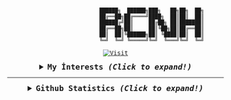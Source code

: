                                   ██████╗  ██████╗███╗   ██╗██╗  ██╗
                                  ██╔══██╗██╔════╝████╗  ██║██║  ██║
                                  ██████╔╝██║     ██╔██╗ ██║███████║
                                  ██╔══██╗██║     ██║╚██╗██║██╔══██║
                                  ██║  ██║╚██████╗██║ ╚████║██║  ██║
                                  ╚═╝  ╚═╝ ╚═════╝╚═╝  ╚═══╝╚═╝  ╚═╝
                                  




<samp>
  

  <p align="center">
    <a href="https://github.com/rcnh53"><img src="https://visitor-badge.laobi.icu/badge?page_id=rcnh53" alt="Visit"></a>
  </p>

  <details align="center">
    <summary style="font-weight: bold; font-size: 18px">
      <b>My İnterests</b>
      <i>(Click to expand!)</i>
    </summary>

  ![Ubuntu](https://img.shields.io/badge/ubuntu-cD1?style=for-the-badge&logo=ubuntu&logoColor=EF7F1A&color=2B2A29)
  ![Gnome](https://img.shields.io/badge/gnome-cD1?style=for-the-badge&logo=gnome&logoColor=EF7F1A&color=2B2A29)
  ![Python](https://img.shields.io/badge/python-cD1?style=for-the-badge&logo=python&logoColor=EF7F1A&color=2B2A29)
  ![Flask](https://img.shields.io/badge/flask-cD1?style=for-the-badge&logo=flask&logoColor=EF7F1A&color=2B2A29)
  ![Scrapy](https://img.shields.io/badge/scrapy-cD1?style=for-the-badge&logo=python&logoColor=EF7F1A&color=2B2A29)
  ![Pandas](https://img.shields.io/badge/pandas-cD1?style=for-the-badge&logo=pandas&logoColor=EF7F1A&color=2B2A29)
  ![Pyrogram](https://img.shields.io/badge/pyrogram-cD1?style=for-the-badge&logo=python&logoColor=EF7F1A&color=2B2A29)
  ![HTML5](https://img.shields.io/badge/html5-cD1?style=for-the-badge&logo=html5&logoColor=EF7F1A&color=2B2A29)
  ![CSS3](https://img.shields.io/badge/css3-cD1?style=for-the-badge&logo=css3&logoColor=EF7F1A&color=2B2A29)
  ![JavaScript](https://img.shields.io/badge/javascript-cD1?style=for-the-badge&logo=javascript&logoColor=EF7F1A&color=2B2A29)
  ![jQuery](https://img.shields.io/badge/jquery-cD1?style=for-the-badge&logo=jquery&logoColor=EF7F1A&color=2B2A29)
  </details>



  ---

  <details align="center">
    <summary style="font-weight: bold; font-size: 18px">
      <b>Github Statistics</b>
      <i>(Click to expand!)</i>
    </summary>

  ![RCNH's Github Stats](https://github-readme-stats.vercel.app/api?username=rcnh53&show_icons=true&bg_color=2B2A29&icon_color=EF7F1A&text_color=FFF&title_color=EF7F1A)
  ![RCNH's Most Used Languages](https://github-readme-stats.vercel.app/api/top-langs/?username=rcnh53&layout=compact&bg_color=2B2A29&text_color=FFF&title_color=EF7F1A)

  </details>
</samp>


